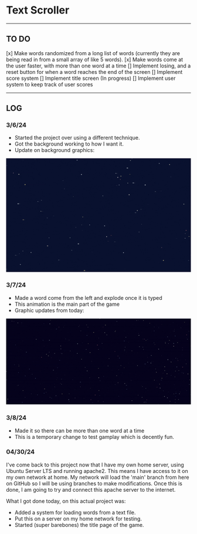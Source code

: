 # Text Scroller
--------------------

## TO DO

[x] Make words randomized from a long list of words (currently they are being read in from a small array of like 5 words). 
[x] Make words come at the user faster, with more than one word at a time 
[] Implement losing, and a reset button for when a word reaches the end of the screen
[] Implement score system
[] Implement title screen (In progress)
[] Implement user system to keep track of user scores

--------------------

## LOG

### 3/6/24

- Started the project over using a different technique.
- Got the background working to how I want it.
- Update on background graphics:

<img src="https://github.com/EthanGilles/Text-Scroller/blob/2df19b8b669c08ac50a000e1f1f79ce17c07164f/screenshots/Background.gif">

### 3/7/24

- Made a word come from the left and explode once it is typed
- This animation is the main part of the game
- Graphic updates from today:

<img src="https://github.com/EthanGilles/Text-Scroller/blob/e61e367061fc7b6d485900b0fbf17e4b4bb72cfd/screenshots/Explosion.gif">

### 3/8/24

- Made it so there can be more than one word at a time
- This is a temporary change to test gamplay which is decently fun.


### 04/30/24

I've come back to this project now that I have my own home server, using Ubuntu Server LTS and
running apache2. This means I have access to it on my own network at home. My network will load the 'main'
branch from here on GitHub so I will be using branches to make modifications.
Once this is done, I am going to try and connect this apache server to the internet.

What I got done today, on this actual project was:
- Added a system for loading words from a text file.
- Put this on a server on my home network for testing.
- Started (super barebones) the title page of the game.
